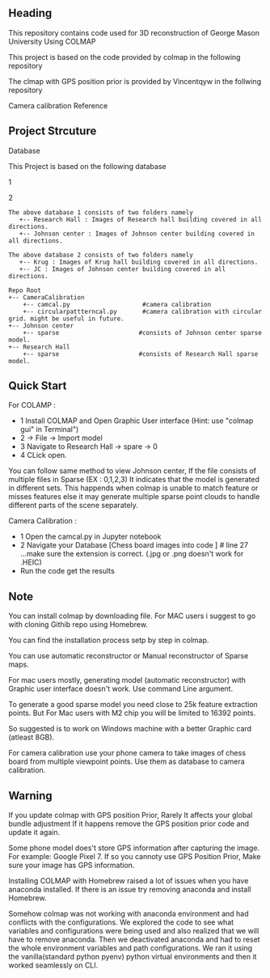 ## Heading
This repository contains code used for 3D reconstruction of George Mason University Using COLMAP

This project is based on the code provided by colmap in the following repository
<a href="https://colmap.github.io/cli.html"></a>

The clmap with GPS position prior is provided by Vincentqyw in the follwing repository
<a href="https://github.com/Vincentqyw/colmap-gps"></a>

Camera calibration Reference 
<a href="https://learnopencv.com/camera-calibration-using-opencv/"></a>

## Project Strcuture
Database 

This Project is based on the following database

1 <a href="https://drive.google.com/drive/folders/1bO3PbEiboPKaXBBmnur5CpAcbVO27kR_?usp=share_link"></a>

2 <a href="https://drive.google.com/drive/folders/1lvwHE1UQHj231_njIHEKm4lfIfSWKWTk"></a>
```
The above database 1 consists of two folders namely 
   +-- Research Hall : Images of Research hall building covered in all directions.
   +-- Johnson center : Images of Johnson center building covered in all directions.

The above database 2 consists of two folders namely 
   +-- Krug : Images of Krug hall building covered in all directions.
   +-- JC : Images of Johnson center building covered in all directions.
```
```
Repo Root
+-- CameraCalibration
    +-- camcal.py                    #camera calibration
    +-- circularpattterncal.py       #camera calibration with circular grid. might be useful in future.
+-- Johnson center
    +-- sparse                      #consists of Johnson center sparse model.
+-- Research Hall
    +-- sparse                      #consists of Research Hall sparse model.
```

## Quick Start
For COLAMP : 

* 1 Install COLMAP and Open Graphic User interface (Hint: use "colmap gui" in Terminal")
* 2 -> File -> Import model
* 3 Navigate to Research Hall -> spare -> 0
* 4 CLick open.


You can follow same method to view Johnson center, If the file consists of multiple files in Sparse (EX : 0,1,2,3)
It indicates that the model is generated in different sets. This happends when colmap is unable to match feature or misses features else it may generate multiple sparse point clouds to handle different parts of the scene separately.

Camera Calibration : 
* 1 Open the camcal.py in Jupyter notebook
* 2 Navigate your Database [Chess board images into code ]  # line 27  ...make sure the extension is correct. (.jpg or .png  doesn't work for .HEIC)
* Run the code get the results

## Note
You can install colmap by downloading file. For MAC users i suggest to go with cloning Githib repo using Homebrew.

You can find the installation process setp by step in colmap.

You can use automatic reconstructor or Manual reconstructor of Sparse maps.

For mac users mostly, generating model (automatic reconstructor)  with Graphic user interface doesn't work. Use command Line argument.

To generate a good sparse model you need close to 25k feature extraction points. But For Mac users with M2 chip you will be limited to 16392 points.

So suggested is to work on Windows machine with a better Graphic card (atleast 8GB).

For camera calibration use your phone camera to take images of chess board from multiple viewpoint points. 
Use them as database to camera calibration.


## Warning
If you update colmap with GPS position Prior, Rarely It affects your global bundle adjustment If it happens remove the GPS position prior code and update it again.

Some phone model does't store GPS information after capturing the image. For example: Google Pixel 7. If so you cannoty use GPS Position Prior, Make sure your image has GPS information.

Installing COLMAP with Homebrew raised a lot of  issues when you have anaconda installed. If there is an issue try removing anaconda and install Homebrew. 

Somehow colmap was not working with anaconda environment and had conflicts with the configurations. 
We explored the code to see what variables and configurations were being used and also realized that we will have to remove anaconda. 
Then we deactivated anaconda and had to reset the whole environment variables and path configurations.
We ran it using the vanilla(standard python pyenv) python virtual environments and then it worked seamlessly on CLI.
